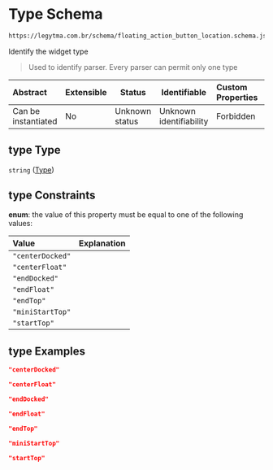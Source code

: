 # Type Schema

```txt
https://legytma.com.br/schema/floating_action_button_location.schema.json#/properties/type
```

Identify the widget type


> Used to identify parser. Every parser can permit only one type
>

| Abstract            | Extensible | Status         | Identifiable            | Custom Properties | Additional Properties | Access Restrictions | Defined In                                                                                                                    |
| :------------------ | ---------- | -------------- | ----------------------- | :---------------- | --------------------- | ------------------- | ----------------------------------------------------------------------------------------------------------------------------- |
| Can be instantiated | No         | Unknown status | Unknown identifiability | Forbidden         | Allowed               | none                | [floating_action_button_location.schema.json\*](../schema/floating_action_button_location.schema.json "open original schema") |

## type Type

`string` ([Type](floating_action_button_location-properties-type.md))

## type Constraints

**enum**: the value of this property must be equal to one of the following values:

| Value            | Explanation |
| :--------------- | ----------- |
| `"centerDocked"` |             |
| `"centerFloat"`  |             |
| `"endDocked"`    |             |
| `"endFloat"`     |             |
| `"endTop"`       |             |
| `"miniStartTop"` |             |
| `"startTop"`     |             |

## type Examples

```json
"centerDocked"
```

```json
"centerFloat"
```

```json
"endDocked"
```

```json
"endFloat"
```

```json
"endTop"
```

```json
"miniStartTop"
```

```json
"startTop"
```
